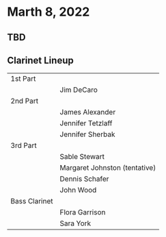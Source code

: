 # Marth 8, 2022

## TBD


## Clarinet Lineup

|               |                   |
| ------------- | ----------------- |
| 1st Part      |                   |
|               | Jim DeCaro        |
| 2nd Part      |                   |
|               | James Alexander   |
|               | Jennifer Tetzlaff |
|               | Jennifer Sherbak  |
| 3rd Part      |                   |
|               | Sable Stewart     |
|               | Margaret Johnston (tentative) |
|               | Dennis Schafer    |
|               | John Wood         |
| Bass Clarinet |                   |
|               | Flora Garrison    |
|               | Sara York         |
